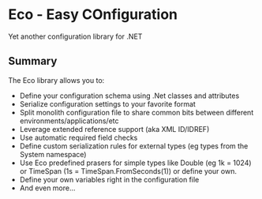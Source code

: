 # Eco - **E**asy **CO**nfiguration
Yet another configuration library for .NET

## Summary

The Eco library allows you to:

* Define your configuration schema using .Net classes and attributes
* Serialize configuration settings to your favorite format
* Split monolith configuration file to share common bits between different environments/applications/etc
* Leverage extended reference support (aka XML ID/IDREF)
* Use automatic required field checks
* Define custom serialization rules for external types (eg types from the System namespace) 
* Use Eco predefined prasers for simple types like Double (eg 1k = 1024) or TimeSpan (1s = TimeSpan.FromSeconds(1)) or define your own.
* Define your own variables right in the configuration file
* And even more...



